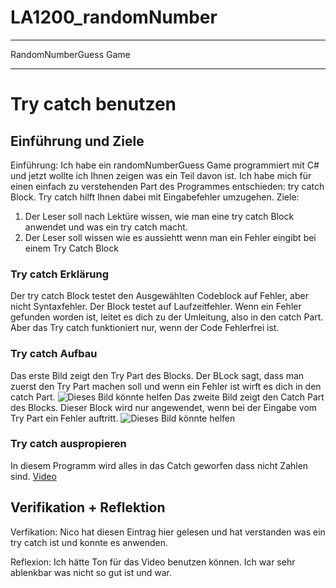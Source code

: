 # LA1200_randomNumber
---
RandomNumberGuess Game

---


# Try catch benutzen

## Einführung und Ziele
Einführung:
Ich habe ein randomNumberGuess Game programmiert mit C# und jetzt wollte ich Ihnen zeigen was ein Teil davon ist. Ich habe mich für einen einfach zu verstehenden Part des Programmes entschieden: try catch Block. Try catch hilft Ihnen dabei mit Eingabefehler umzugehen.
Ziele:
1. Der Leser soll nach Lektüre wissen, wie man eine try catch Block anwendet und was ein try catch macht.
2. Der Leser soll wissen wie es aussiehtt wenn man ein Fehler eingibt bei einem Try Catch Block

### Try catch Erklärung
Der try catch Block testet den Ausgewählten Codeblock auf Fehler, aber nicht Syntaxfehler. Der Block testet auf Laufzeitfehler. Wenn ein Fehler gefunden worden ist, leitet es dich zu der Umleitung, also in den catch Part. Aber das Try catch funktioniert nur, wenn der Code Fehlerfrei ist.
### Try catch Aufbau
Das erste  Bild zeigt den Try Part des Blocks. Der BLock sagt, dass man zuerst den Try Part machen soll und wenn ein Fehler ist wirft es dich in den catch Part.
![Dieses Bild könnte helfen](https://cdn.discordapp.com/attachments/889180727395106888/890156252410290186/unknown.png)
Das zweite Bild zeigt den Catch Part des Blocks. Dieser Block wird nur angewendet, wenn bei der Eingabe vom Try Part ein Fehler auftritt.
![Dieses Bild könnte helfen](https://cdn.discordapp.com/attachments/889180727395106888/890156794297606184/unknown.png)
### Try catch auspropieren
In diesem Programm wird alles in das Catch geworfen dass nicht Zahlen sind.
[Video](https://youtu.be/z48DmKT92ZA)

## Verifikation + Reflektion 
Verfikation: Nico hat diesen Eintrag hier gelesen und hat verstanden was ein try catch ist und konnte es anwenden.

Reflexion: Ich hätte Ton für das Video benutzen können.
           Ich war sehr ablenkbar was nicht so gut ist und war.

